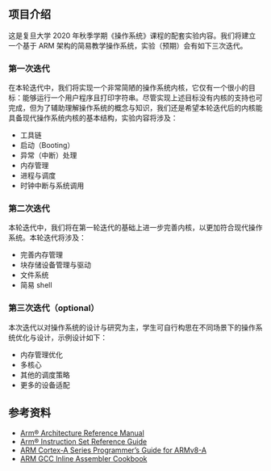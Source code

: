 ## 项目介绍

这是复旦大学 2020 年秋季学期《操作系统》课程的配套实验内容。我们将建立一个基于 ARM 架构的简易教学操作系统，实验（预期）会有如下三次迭代。

### 第一次迭代

在本轮迭代中，我们将实现一个非常简陋的操作系统内核，它仅有一个很小的目标：能够运行一个用户程序且打印字符串。尽管实现上述目标没有内核的支持也可完成，但为了辅助理解操作系统的概念与知识，我们还是希望本轮迭代后的内核能具备现代操作系统内核的基本结构，实验内容将涉及：

- 工具链
- 启动（Booting）
- 异常（中断）处理
- 内存管理
- 进程与调度
- 时钟中断与系统调用

### 第二次迭代

本轮迭代中，我们将在第一轮迭代的基础上进一步完善内核，以更加符合现代操作系统。本轮迭代将涉及：

- 完善内存管理
- 块存储设备管理与驱动
- 文件系统
- 简易 shell

### 第三次迭代（optional）

本次迭代以对操作系统的设计与研究为主，学生可自行构思在不同场景下的操作系统优化与设计，示例设计如下：

- 内存管理优化
- 多核心
- 其他的调度策略
- 更多的设备适配
## 参考资料
- [Arm® Architecture Reference Manual](https://cs140e.sergio.bz/docs/ARMv8-Reference-Manual.pdf)
- [Arm® Instruction Set Reference Guide](https://ipads.se.sjtu.edu.cn/courses/os/reference/arm_isa.pdf)
- [ARM Cortex-A Series Programmer’s Guide for ARMv8-A](https://cs140e.sergio.bz/docs/ARMv8-A-Programmer-Guide.pdf)
- [ARM GCC Inline Assembler Cookbook](https://www.ic.unicamp.br/~celio/mc404-s2-2015/docs/ARM-GCC-Inline-Assembler-Cookbook.pdf)
